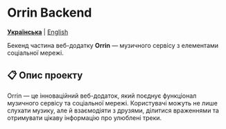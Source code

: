 # Orrin Backend

**[Українська](README.md)** | [English](README-ENG.md)

Бекенд частина веб-додатку **Orrin** — музичного сервісу з елементами соціальної мережі.

## 📋 Опис проекту

Orrin — це інноваційний веб-додаток, який поєднує функціонал музичного сервісу та соціальної мережі. Користувачі можуть не лише слухати музику, але й взаємодіяти з друзями, ділитися враженнями та отримувати цікаву інформацію про улюблені треки.